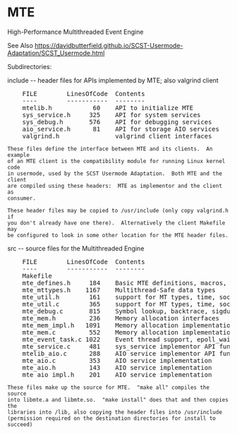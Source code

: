 # MTE
High-Performance Multithreaded Event Engine

See Also https://davidbutterfield.github.io/SCST-Usermode-Adaptation/SCST_Usermode.html

Subdirectories:

 include -- header files for APIs implemented by MTE; also valgrind client
<PRE>
    FILE        LinesOfCode  Contents
    ----        -----------  --------
    mtelib.h           60    API to initialize MTE
    sys_service.h     325    API for system services
    sys_debug.h       576    API for debugging services
    aio_service.h      81    API for storage AIO services
    valgrind.h               valgrind client interfaces
</PRE>
    These files define the interface between MTE and its clients.  An example
    of an MTE client is the compatibility module for running Linux kernel code
    in usermode, used by the SCST Usermode Adaptation.  Both MTE and the client
    are compiled using these headers:  MTE as implementor and the client as
    consumer.

    These header files may be copied to /usr/include (only copy valgrind.h if
    you don't already have one there).  Alternatively the client Makefile may
    be configured to look in some other location for the MTE header files.

 src -- source files for the Multithreaded Engine
<PRE>
    FILE        LinesOfCode  Contents
    ----        -----------  --------
    Makefile
    mte_defines.h     184    Basic MTE definitions, macros, types
    mte_mttypes.h    1167    Multithread-Safe data types
    mte_util.h        161    support for MT types, time, sockets, random
    mte_util.c        365    support for MT types, time, sockets, random
    mte_debug.c       815    Symbol lookup, backtrace, sigdump, tcp_info
    mte_mem.h         236    Memory allocation interfaces
    mte_mem_impl.h   1091    Memory allocation implementation
    mte_mem.c         552    Memory allocation implementation
    mte_event_task.c 1022    Event thread support, epoll_wait(2) call
    mte_service.c     481    sys_service implementor API functions
    mtelib_aio.c      288    AIO service implementor API functions
    mte_aio.c         353    AIO service implementation
    mte_aio.h         143    AIO service implementation
    mte_aio_impl.h    201    AIO service implementation
</PRE>
    These files make up the source for MTE.  "make all" compiles the source
    into libmte.a and libmte.so.  "make install" does that and then copies the
    libraries into /lib, also copying the header files into /usr/include
    (permission required on the destination directories for install to succeed)

